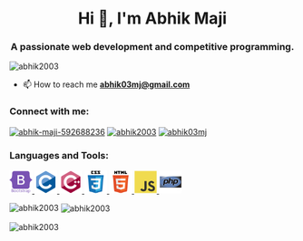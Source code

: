 <h1 align="center">Hi 👋, I'm Abhik Maji</h1>
<h3 align="center">A passionate web development and competitive programming.</h3>

<p align="left"> <img src="https://komarev.com/ghpvc/?username=abhik2003&label=Profile%20views&color=0e75b6&style=flat" alt="abhik2003" /> </p>

- 📫 How to reach me **abhik03mj@gmail.com**

<h3 align="left">Connect with me:</h3>
<p align="left">
<a href="https://linkedin.com/in/abhik-maji-592688236" target="blank"><img align="center" src="https://raw.githubusercontent.com/rahuldkjain/github-profile-readme-generator/master/src/images/icons/Social/linked-in-alt.svg" alt="abhik-maji-592688236" height="30" width="40" /></a>
<a href="https://www.codechef.com/users/abhik2003" target="blank"><img align="center" src="https://cdn.jsdelivr.net/npm/simple-icons@3.1.0/icons/codechef.svg" alt="abhik2003" height="30" width="40" /></a>
<a href="https://www.hackerrank.com/abhik03mj" target="blank"><img align="center" src="https://raw.githubusercontent.com/rahuldkjain/github-profile-readme-generator/master/src/images/icons/Social/hackerrank.svg" alt="abhik03mj" height="30" width="40" /></a>
</p>

<h3 align="left">Languages and Tools:</h3>
<p align="left"> <a href="https://getbootstrap.com" target="_blank" rel="noreferrer"> <img src="https://raw.githubusercontent.com/devicons/devicon/master/icons/bootstrap/bootstrap-plain-wordmark.svg" alt="bootstrap" width="40" height="40"/> </a> <a href="https://www.cprogramming.com/" target="_blank" rel="noreferrer"> <img src="https://raw.githubusercontent.com/devicons/devicon/master/icons/c/c-original.svg" alt="c" width="40" height="40"/> </a> <a href="https://www.w3schools.com/cpp/" target="_blank" rel="noreferrer"> <img src="https://raw.githubusercontent.com/devicons/devicon/master/icons/cplusplus/cplusplus-original.svg" alt="cplusplus" width="40" height="40"/> </a> <a href="https://www.w3schools.com/css/" target="_blank" rel="noreferrer"> <img src="https://raw.githubusercontent.com/devicons/devicon/master/icons/css3/css3-original-wordmark.svg" alt="css3" width="40" height="40"/> </a> <a href="https://www.w3.org/html/" target="_blank" rel="noreferrer"> <img src="https://raw.githubusercontent.com/devicons/devicon/master/icons/html5/html5-original-wordmark.svg" alt="html5" width="40" height="40"/> </a> <a href="https://developer.mozilla.org/en-US/docs/Web/JavaScript" target="_blank" rel="noreferrer"> <img src="https://raw.githubusercontent.com/devicons/devicon/master/icons/javascript/javascript-original.svg" alt="javascript" width="40" height="40"/> </a> <a href="https://www.php.net" target="_blank" rel="noreferrer"> <img src="https://raw.githubusercontent.com/devicons/devicon/master/icons/php/php-original.svg" alt="php" width="40" height="40"/> </a> </p>

<p><img align="left" src="https://github-readme-stats.vercel.app/api/top-langs?username=abhik2003&show_icons=true&locale=en&layout=compact" alt="abhik2003" /></p>

<p>&nbsp;<img align="center" src="https://github-readme-stats.vercel.app/api?username=abhik2003&show_icons=true&locale=en" alt="abhik2003" /></p>

<p><img align="center" src="https://github-readme-streak-stats.herokuapp.com/?user=abhik2003&" alt="abhik2003" /></p>

